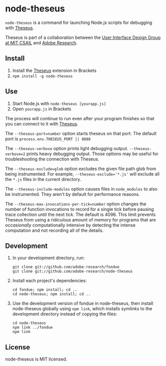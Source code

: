 node-theseus
============

`node-theseus` is a command for launching Node.js scripts for debugging with [Theseus](https://github.com/adobe-research/theseus).

Theseus is part of a collaboration between the [User Interface Design Group at MIT CSAIL](http://groups.csail.mit.edu/uid/) and [Adobe Research](http://research.adobe.com/).

Install
-------

1. Install the [Theseus](https://github.com/adobe-research/theseus) extension in Brackets
2. `npm install -g node-theseus`

Use
---

1. Start Node.js with `node-theseus [yourapp.js]`
2. Open `yourapp.js` in Brackets

The process will continue to run even after your program finishes so that you can connect to it with [Theseus](https://github.com/adobe-research/theseus).

The `--theseus-port=number` option starts theseus on that port. The default port is `process.env.THESEUS_PORT || 8888`

The `--theseus-verbose` option prints light debugging output. `--theseus-verbose=2` prints heavy debugging output. Those options may be useful for troubleshooting the connection with Theseus.

The `--theseus-exclude=glob` option excludes the given file path glob from being instrumented. For example, `--theseus-exclude='*.js'` will exclude all the `*.js` files in the current directory.

The `--theseus-include-modules` option causes files in `node_modules` to also be instrumented. They aren't by default for performance reasons.

The `--theseus-max-invocations-per-tick=number` option changes the number of function invocations to record for a single tick before pausing trace collection until the next tick. The default is 4096. This limit prevents Theseus from using a ridiculous amount of memory for programs that are *occasionally* computationally intensive by detecting the intense computation and not recording all of the details.

Development
-----------

1. In your development directory, run:

    ```
    git clone git://github.com/adobe-research/fondue
    git clone git://github.com/adobe-research/node-theseus
    ```

2. Install each project's dependencies:

    ```
    cd fondue; npm install; cd ..
    cd node-theseus; npm install; cd ..
    ```

3. Use the development version of fondue in node-theseus, then install node-theseus globally using `npm link`, which installs symlinks to the development directory instead of copying the files:

    ```
    cd node-theseus
    npm link ../fondue
    npm link
    ```

License
-------

node-theseus is MIT licensed.
